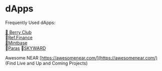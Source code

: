 # dApps

Frequently Used dApps:

[🥑 Berry Club](https://berryclub.io/)  
💱[Ref.Finance](https://app.ref.finance/)  
[🌿Mintbase](https://www.mintbase.io/)  
🎴[Paras](https://paras.id/)
🚀[SKYWARD](https://app.skyward.finance/)

Awesome NEAR [https://awesomenear.com/](https://awesomenear.com/) \(Find Live and Up and Coming Projects\)

